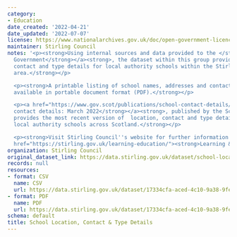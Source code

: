 ```yaml
---
category:
- Education
date_created: '2022-04-21'
date_updated: '2022-07-07'
license: https://www.nationalarchives.gov.uk/doc/open-government-licence/version/3/
maintainer: Stirling Council
notes: '<p><strong>Using internal sources and data provided to the </strong><a href="https://www.gov.scot/"><strong>Scottish
  Government</strong></a><strong>, the dataset within this group provides the location,
  contact and type details for local authority schools within the Stirling Council
  area.</strong></p>

  <p><strong>A printable listing of school names, addresses and contact details is
  available in portable document format (PDF).</strong></p>

  <p><a href="https://www.gov.scot/publications/school-contact-details/"><strong>Schools
  contact details: March 2022</strong></a><strong>, published by the Scottish Government,
  provides the most recent version of  location, contact and type details for all
  local authority schools across Scotland.</strong></p>

  <p><strong>Visit Stirling Council''s website for further information on </strong><a
  href="https://stirling.gov.uk/learning-education/"><strong>Learning &amp; Education</strong></a><strong>.</strong></p>'
organization: Stirling Council
original_dataset_link: https://data.stirling.gov.uk/dataset/school-location-contact-type-details
records: null
resources:
- format: CSV
  name: CSV
  url: https://data.stirling.gov.uk/dataset/17334cfa-aced-4c10-9a38-9fe47597c7dc/resource/1dc725ea-81bb-45ae-bcb0-eadbb749a0dc/download/20220707-stirling-council-primary-secondary-school-contacts.csv
- format: PDF
  name: PDF
  url: https://data.stirling.gov.uk/dataset/17334cfa-aced-4c10-9a38-9fe47597c7dc/resource/a6eb04db-8451-45f4-9e04-2242e6866f66/download/20220707-stirling-council-primary-secondary-school-contacts.pdf
schema: default
title: School Location, Contact & Type Details
---
```


